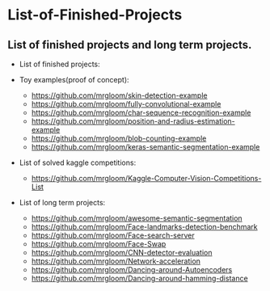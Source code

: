 # List-of-Finished-Projects

## List of finished projects and long term projects.

- List of finished projects:


- Toy examples(proof of concept):
  + https://github.com/mrgloom/skin-detection-example
  + https://github.com/mrgloom/fully-convolutional-example
  + https://github.com/mrgloom/char-sequence-recognition-example
  + https://github.com/mrgloom/position-and-radius-estimation-example
  + https://github.com/mrgloom/blob-counting-example
  + https://github.com/mrgloom/keras-semantic-segmentation-example

- List of solved kaggle competitions:
  + https://github.com/mrgloom/Kaggle-Computer-Vision-Competitions-List


- List of long term projects:
  + https://github.com/mrgloom/awesome-semantic-segmentation
  + https://github.com/mrgloom/Face-landmarks-detection-benchmark
  + https://github.com/mrgloom/Face-search-server
  + https://github.com/mrgloom/Face-Swap
  + https://github.com/mrgloom/CNN-detector-evaluation
  + https://github.com/mrgloom/Network-acceleration
  + https://github.com/mrgloom/Dancing-around-Autoencoders
  + https://github.com/mrgloom/Dancing-around-hamming-distance
